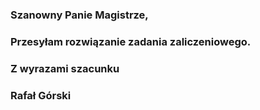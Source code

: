 ### Szanowny Panie Magistrze, 
###
### Przesyłam  rozwiązanie zadania zaliczeniowego. 
###
### Z wyrazami szacunku
### Rafał Górski

